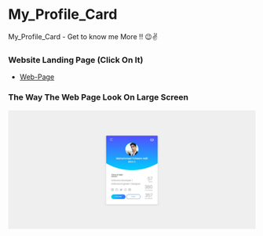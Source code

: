 # My_Profile_Card
My_Profile_Card - Get to know me More !! 😉✌

### Website Landing Page (Click On It)
* [Web-Page](https://mohammedadil878.github.io/My_Profile_Card/)

### The Way The Web Page Look On Large Screen 
![Web_Page_Image](img/Profile_Card.jpg)
